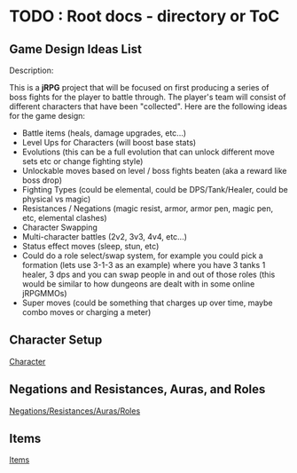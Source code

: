 # TODO : Root docs - directory or ToC

## Game Design Ideas List

Description: 

This is a **jRPG** project that will be focused on first producing a series of boss fights
for the player to battle through. The player's team will consist of different characters that
have been "collected". Here are the following ideas for the game design: 

- Battle items (heals, damage upgrades, etc...)
- Level Ups for Characters (will boost base stats)
- Evolutions (this can be a full evolution that can unlock different move sets etc or change fighting style)
- Unlockable moves based on level / boss fights beaten (aka a reward like boss drop)
- Fighting Types (could be elemental, could be DPS/Tank/Healer, could be physical vs magic)
- Resistances / Negations (magic resist, armor, armor pen, magic pen, etc, elemental clashes)
- Character Swapping
- Multi-character battles (2v2, 3v3, 4v4, etc...)
- Status effect moves (sleep, stun, etc)
- Could do a role select/swap system, for example you could pick a formation (lets use 3-1-3 as an example) where you have 3 tanks 1 healer, 3 dps and you can swap people in and out of those roles (this would be similar to how dungeons are dealt with in some online jRPGMMOs)
- Super moves (could be something that charges up over time, maybe combo moves or charging a meter)

## Character Setup

[Character](character.md)

## Negations and Resistances, Auras, and Roles

[Negations/Resistances/Auras/Roles](types.md)

## Items

[Items](items.md)